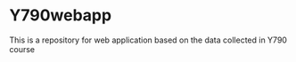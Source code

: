Y790webapp
==========

This is a repository for web application based on the data collected in Y790 course
